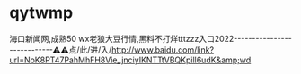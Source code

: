 # qytwmp
海口新闻网,成熟50 wx老狼大豆行情,黑料不打烊tttzzz入口2022----------------------------⚠⚠点/此/进/入/http://www.baidu.com/link?url=NoK8PT47PahMhFH8Vie_jnciyIKNTTtVBQKpill6udK&amp;wd
